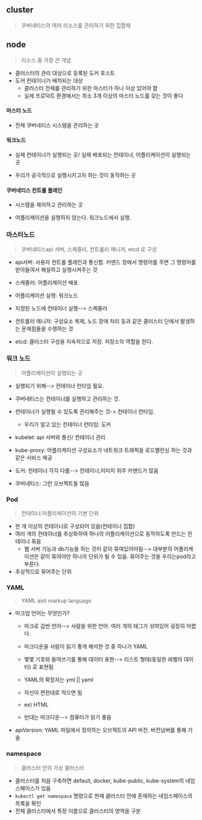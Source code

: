 ## cluster

> 쿠버네티스의 여러 리소스를 관리하기 위한 집합체

## node

> 리소스 중 가장 큰 개녑

- 클러스터의 관리 대상으로 등록된 도커 호스트
- 도커 컨테이너가 배치되는 대상
  - 클러스터 전체를 관리하기 위한 마스터가 하나 이상 있어야 함
  - 실제 프로덕트 환경에서는 최소 3개 이상의 마스터 노드를 갖는 것이 좋다



#### 마스터 노드

- 전체 쿠버네티스 시스템을 관리하는 곳

#### 워크노드

- 실제 컨테이너가 실행되는 곳/ 실제 배포되는 컨테이너, 어플리케이션이 실행되는 곳

- 우리가 궁극적으로 실행시키고자 하는 것이 동작하는 곳



#### 쿠버네티스 컨트롤 플레인

- 시스템을 제어하고 관리하는 곳

- 어플리케이션을 실행하지 않는다. 워크노드에서 실행.

  

### 마스터노드

>  쿠버네티스api 서버, 스케줄러, 컨트롤러 매니저, etcd 로 구성

- api서버: 사용자 컨트롤 플레인과 통신함. 커맨드 창에서 명령어를 주면 그 명령어를 받아들여서 해설하고 실행시켜주는 것

- 스케줄러: 어플리케이션 배포

- 어플리케이션 실행: 워크노드

- 지정된 노드에 컨테이너 실행--> 스케줄러

- 컨트롤러 매니저: 구성요소 복제, 노드 장애 처리 등과 같은 클러스터 단에서 발생하는 문제점들을 수행하는 것

- etcd: 클러스터 구성을 지속적으로 저장. 저장소의 역할을 한다.



### 워크 노드

>  어플리케이션이 실행되는 곳

- 실행되기 위해--> 컨테이너 런타임 필요. 

- 쿠버네티스는 컨테이너를 실행하고 관리하는 것. 

- 컨테이너가 실행될 수 있도록 관리해주는 것-> 컨테이너 런타임.
  - 우리가 알고 있는 컨테이너 런타임: 도커

- kubelet: api 서버와 통신/ 컨테이너 관리

- kube-proxy: 어플리케이션 구성요소가 네트워크 트래픽을 로드밸런싱 하는 것과 같은 서비스 제공



- 도커: 컨테이너 각각 다룸--> 컨테이너,이미지 위주 커맨드가 많음

- 쿠버네티스: 그런 오브젝트들 많음



### Pod

> 컨테이너 어플리케이션의 기본 단위

- 한 개 이상의 컨테이너로 구성되어 있음(컨테이너 집합)
- 여러 개의 컨테이너를 추상화하여 하나의 어플리케이션으로 동작하도록 만드는 컨테이너 묶음
  - 웹 서버 기능과 db기능을 하는 것이 같이 묶여있어야됨--> 대부분의 어플리케이션은 같이 묶여야만 하나의 단위가 될 수 있음. 묶어주는 것을 우리는pod라고 부른다.
- 추상적으로 묶어주는 단위



### YAML

>  YAML aint markup language

- 마크업 언어는 무엇인가?

  - 마크로 감싼 언어--> 사람을 위한 언어. 여러 개의 태그가 섞여있어 굉장히 어렵다.
  - 마크다운을 사람이 읽기 좋게 해석한 것 중 하나가 YAML

  - 몇몇 기호와 들여쓰기를 통해 데이터 표현--> 리스트 형태(동일한 레벨의 데이터) 로 표현됨
  - YAML의 확장자는 yml || yaml
  - 자신이 편한대로 적으면 됨
  - ex) HTML
  - 반대는 마크다운--> 컴퓨터가 읽기 좋음

- apiVersion: YAML 파일에서 정의하는 오브젝트의 API 버전. 버전넘버를 통해 기술



### namespace

> 클러스터 안의 가상 클러스터

- 클러스터를 처음 구축하면 default, docker, kube-public, kube-system의 네임스페이스가 있음
- `kubectl get namespace` 명령으로 현재 클러스터 안에 존재하는 네임스페이스의 목록을 확인
- 전체 클러스터에서 특정 이름으로 클러스터의 영역을 구분